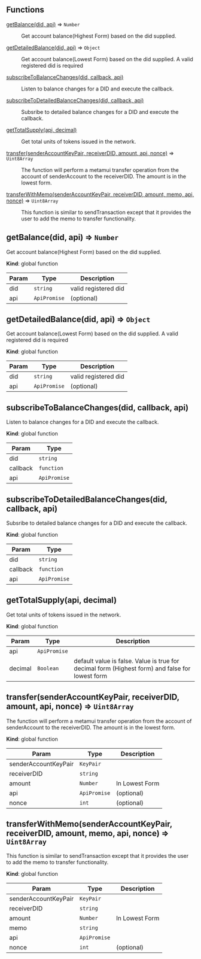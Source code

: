 ## Functions

<dl>
<dt><a href="#getBalance">getBalance(did, api)</a> ⇒ <code>Number</code></dt>
<dd><p>Get account balance(Highest Form) based on the did supplied.</p>
</dd>
<dt><a href="#getDetailedBalance">getDetailedBalance(did, api)</a> ⇒ <code>Object</code></dt>
<dd><p>Get account balance(Lowest Form) based on the did supplied.
A valid registered did is required</p>
</dd>
<dt><a href="#subscribeToBalanceChanges">subscribeToBalanceChanges(did, callback, api)</a></dt>
<dd><p>Listen to balance changes for a DID and execute the callback.</p>
</dd>
<dt><a href="#subscribeToDetailedBalanceChanges">subscribeToDetailedBalanceChanges(did, callback, api)</a></dt>
<dd><p>Subsribe to detailed balance changes for a DID and execute the callback.</p>
</dd>
<dt><a href="#getTotalSupply">getTotalSupply(api, decimal)</a></dt>
<dd><p>Get total units of tokens issued in the network.</p>
</dd>
<dt><a href="#transfer">transfer(senderAccountKeyPair, receiverDID, amount, api, nonce)</a> ⇒ <code>Uint8Array</code></dt>
<dd><p>The function will perform a metamui transfer operation from the account of senderAccount to the
receiverDID. The amount is in the lowest form.</p>
</dd>
<dt><a href="#transferWithMemo">transferWithMemo(senderAccountKeyPair, receiverDID, amount, memo, api, nonce)</a> ⇒ <code>Uint8Array</code></dt>
<dd><p>This function is similar to sendTransaction except that it provides the user to add the memo to transfer functionality.</p>
</dd>
</dl>

<a name="getBalance"></a>

## getBalance(did, api) ⇒ <code>Number</code>
Get account balance(Highest Form) based on the did supplied.

**Kind**: global function  

| Param | Type | Description |
| --- | --- | --- |
| did | <code>string</code> | valid registered did |
| api | <code>ApiPromise</code> | (optional) |

<a name="getDetailedBalance"></a>

## getDetailedBalance(did, api) ⇒ <code>Object</code>
Get account balance(Lowest Form) based on the did supplied.
A valid registered did is required

**Kind**: global function  

| Param | Type | Description |
| --- | --- | --- |
| did | <code>string</code> | valid registered did |
| api | <code>ApiPromise</code> | (optional) |

<a name="subscribeToBalanceChanges"></a>

## subscribeToBalanceChanges(did, callback, api)
Listen to balance changes for a DID and execute the callback.

**Kind**: global function  

| Param | Type |
| --- | --- |
| did | <code>string</code> | 
| callback | <code>function</code> | 
| api | <code>ApiPromise</code> | 

<a name="subscribeToDetailedBalanceChanges"></a>

## subscribeToDetailedBalanceChanges(did, callback, api)
Subsribe to detailed balance changes for a DID and execute the callback.

**Kind**: global function  

| Param | Type |
| --- | --- |
| did | <code>string</code> | 
| callback | <code>function</code> | 
| api | <code>ApiPromise</code> | 

<a name="getTotalSupply"></a>

## getTotalSupply(api, decimal)
Get total units of tokens issued in the network.

**Kind**: global function  

| Param | Type | Description |
| --- | --- | --- |
| api | <code>ApiPromise</code> |  |
| decimal | <code>Boolean</code> | default value is false. Value is true for decimal form (Highest form) and false for lowest form |

<a name="transfer"></a>

## transfer(senderAccountKeyPair, receiverDID, amount, api, nonce) ⇒ <code>Uint8Array</code>
The function will perform a metamui transfer operation from the account of senderAccount to the
receiverDID. The amount is in the lowest form.

**Kind**: global function  

| Param | Type | Description |
| --- | --- | --- |
| senderAccountKeyPair | <code>KeyPair</code> |  |
| receiverDID | <code>string</code> |  |
| amount | <code>Number</code> | In Lowest Form |
| api | <code>ApiPromise</code> | (optional) |
| nonce | <code>int</code> | (optional) |

<a name="transferWithMemo"></a>

## transferWithMemo(senderAccountKeyPair, receiverDID, amount, memo, api, nonce) ⇒ <code>Uint8Array</code>
This function is similar to sendTransaction except that it provides the user to add the memo to transfer functionality.

**Kind**: global function  

| Param | Type | Description |
| --- | --- | --- |
| senderAccountKeyPair | <code>KeyPair</code> |  |
| receiverDID | <code>string</code> |  |
| amount | <code>Number</code> | In Lowest Form |
| memo | <code>string</code> |  |
| api | <code>ApiPromise</code> |  |
| nonce | <code>int</code> | (optional) |

